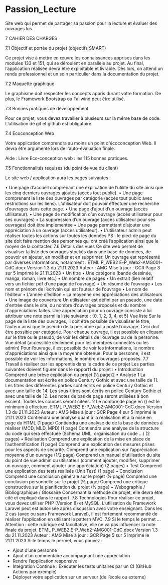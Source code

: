 # Passion_Lecture
Site web qui permet de partager sa passion pour la lecture et évaluer des ouvrages lus.

7 CAHIER DES CHARGES

7.1 Objectif et portée du projet (objectifs SMART)

Ce projet vise à mettre en œuvre les connaissances apprises dans les modules 133 
et 151, qui se déroulent en parallèle au projet.
Au final, l’application réalisée devra être exploitable et livrable. Dès lors, on attend 
un rendu professionnel et un soin particulier dans la documentation du projet.

7.2 Maquette graphique

Le graphisme doit respecter les concepts appris durant votre formation. De plus, le 
Framework Bootstrap ou Tailwind peut être utilisé.

7.3 Bonnes pratiques de développement

Pour ce projet, vous devez travailler à plusieurs sur la même base de code.
L’utilisation de git et github est obligatoire.

7.4 Ecoconception Web 

Votre application comprendra au moins un point d'écoconception Web. Il devra 
être argumenté lors de l'auto-évaluation finale.

Aide : Livre Eco-conception web : les 115 bonnes pratiques.

7.5 Fonctionnalités requises (du point de vue du client)

Le site web / application aura les pages suivantes :

• Une page d’accueil comprenant une explication de l’utilité du site ainsi que 
les cinq derniers ouvrages ajoutés (accès tout public).
• Une page comprenant la liste des ouvrages par catégorie (accès tout 
public avec restrictions sur les liens). L’utilisateur doit pouvoir effectuer une 
recherche d’ouvrages dans cette page.
• Une page d’ajout d’un ouvrage (accès utilisateur).
• Une page de modification d’un ouvrage (accès utilisateur pour ses 
ouvrages)
• La suppression d’un ouvrage (accès utilisateur pour ses ouvrages) doit être 
implémentée
• Une page permettant d’ajouter une appréciation à un ouvrage (accès 
utilisateur).
• L’utilisateur admin peut réaliser toutes les actions sur toutes les données
PS : le pied-de page du site doit faire mention des personnes qui ont créé 
l’application ainsi que le moyen de la contacter. 
7.6 Détails des vues
Ce site web permet de visualiser la liste des ouvrages stockés dans une base de 
données, de pouvoir en ajouter, en modifier et en supprimer.
Un ouvrage est représenté par diverses informations, notamment : 
ETML P_WEB2
E-P_Web2-AMG001-CdC.docx Version 1.3 du 21.11.2023 Auteur : AMG
Mise à jour : GCR Page 3 sur 5 Imprimé le 21.11.2023
• Un titre
• Une catégorie (bande dessinée, manga, roman, livre etc.)
• Un nombre de pages
• Un extrait (lien relatif vers un fichier pdf d’une page de l’ouvrage)
• Un résumé de l’ouvrage
• Les nom et prénom de l’écrivain qui est l’auteur de l’ouvrage
• Le nom de l’éditeur
• L’année d’édition
• La moyenne des appréciations des utilisateurs
• Une image de couverture
Un utilisateur est défini par un pseudo, une date d'entrée dans le site, du nombre 
d’ouvrages proposés et du nombre d'appréciations faites.
Une appréciation pour un ouvrage consiste à lui attribuer une note parmi la liste 
suivante : {0, 1, 2, 3, 4, et 5}
Vue liste
Sur la page de la liste des ouvrages, il doit être possible de visualiser le titre, l’auteur 
ainsi que le pseudo de la personne qui a posté l’ouvrage. Ceci doit être possible 
par catégorie.
Pour chaque ouvrage, il est possible en cliquant sur le titre ou le pseudo, de voir les 
détails de l’ouvrage ou de la personne.
Vue détail (accessible seulement pour les membres connectés ou les admin)
Pour l’ouvrage, il est possible de voir les informations, le nombre d'appréciations
ainsi que la moyenne obtenue.
Pour la personne, il est possible de voir les informations, le nombre d’ouvrages 
proposés.
7.7 Travail à réaliser par les apprentis dans le cadre de ce projet
Les parties suivantes doivent figurer dans le rapport1 du projet :
• Introduction 
Comprend une brève explication du projet (½ page)2
• Analyse 
 1 La documentation est écrite en police Century Gothic et avec une taille de 11. Les titres des différentes parties 
sont écrits en police Century Gothic et avec une taille de 14. Les sous-titres sont écrits en police Century Gothic 
et avec une taille de 12. Les notes de bas de page seront utilisées à bon escient. Toutes les sources seront 
citées.
2 Le nombre de page en () est le minimum à effectuer.
ETML P_WEB2
E-P_Web2-AMG001-CdC.docx Version 1.3 du 21.11.2023 Auteur : AMG
Mise à jour : GCR Page 4 sur 5 Imprimé le 21.11.2023
Contiendra une analyse quant à la réalisation et à la mise en page 
du HTML (1 page)
Contiendra une analyse de de la base de données à réaliser (MCD, 
MLD, MPD) (1 page)
Contiendra une analyse de la structure du code qui sera effectuée 
(Schéma UML, organisation du code …) (2 pages)
• Réalisation
Comprend une explication de la mise en place de l’authentification
(1 page)
Comprend une explication des mesures prises pour les aspects de 
sécurité.
Comprend une explication sur l’appréciation moyenne d’un ouvrage
(1/2 page)
Comprend un manuel d’utilisation du site du point de vue admin ou 
utilisateur (comment ajouter, modifier, supprimer un ouvrage, 
comment ajouter une appréciation) (2 pages)
• Test
Comprend une explication des tests réalisés (Unit Test) (1 page)
• Conclusion
Comprend une conclusion générale sur le projet (½ page)
Comprend une conclusion personnelle sur le projet (½ page)
Comprend une critique constructive sur la planification du projet (½ 
page)
• Webographie / Bibliographique / Glossaire
Concernant la méthode de projet, elle devra être cité et expliqué dans le rapport.
7.8 Technologies
Pour réaliser ce projet, vous devez utiliser PHP (Version 8) et MySQL.
L’utilisation du Framework Laravel peut est autorisée après discussion avec votre 
enseignant.
Dans les 2 cas (avec ou sans Framework Laravel), il est fortement recommandé de 
réaliser l’application en utilisant le pattern MVC.
7.9 Si le temps le permet …
Attention : cette rubrique est facultative, elle ne va pas influencer la note finale du 
projet.
ETML P_WEB2
E-P_Web2-AMG001-CdC.docx Version 1.3 du 21.11.2023 Auteur : AMG
Mise à jour : GCR Page 5 sur 5 Imprimé le 21.11.2023
Si le temps le permet, vous pouvez :
- Ajout d’une personne
- Ajout d’un commentaire accompagnant une appréciation
- Rendre l’application responsive
- Intégration Continue : Exécuter les tests unitaires par un CI (GitHub Actions
par exemple)
- Déployer votre application sur un serveur (de l’école ou externe)
